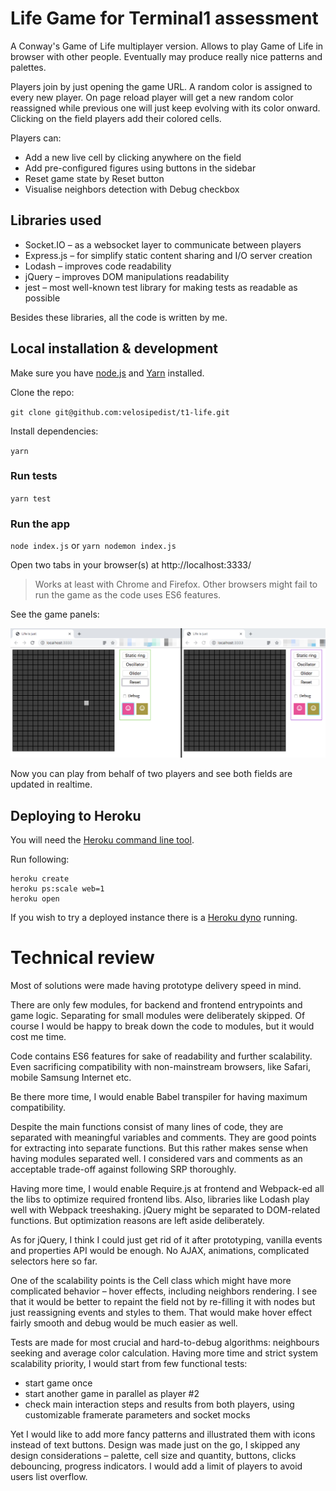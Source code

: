 # Life Game for Terminal1 assessment

A Conway's Game of Life multiplayer version. Allows to play Game of Life in browser with other people.
Eventually may produce really nice patterns and palettes.

Players join by just opening the game URL. A random color is assigned to every new player.
On page reload player will get a new random color reassigned while previous one will just keep evolving with its color onward.
Clicking on the field players add their colored cells.

Players can:
* Add a new live cell by clicking anywhere on the field
* Add pre-configured figures using buttons in the sidebar
* Reset game state by Reset button
* Visualise neighbors detection with Debug checkbox


## Libraries used

* Socket.IO – as a websocket layer to communicate between players
* Express.js – for simplify static content sharing and I/O server creation
* Lodash – improves code readability
* jQuery – improves DOM manipulations readability
* jest – most well-known test library for making tests as readable as possible

Besides these libraries, all the code is written by me.

## Local installation & development

Make sure you have [node.js](https://nodejs.org/en/download/) and [Yarn](https://yarnpkg.com/lang/en/docs/install/) installed.

Clone the repo:

`git clone git@github.com:velosipedist/t1-life.git`

Install dependencies:

`yarn`

### Run tests

`yarn test`

### Run the app

`node index.js` or `yarn nodemon index.js`

Open two tabs in your browser(s) at http://localhost:3333/

> Works at least with Chrome and Firefox. Other browsers might fail to run the game as the code uses ES6 features.

See the game panels:

![Game screen](/docs/main_screen.jpg?raw=true "Game screen")

Now you can play from behalf of two players and see both fields are updated in realtime.

## Deploying to Heroku

You will need the [Heroku command line tool](https://devcenter.heroku.com/articles/heroku-cli#download-and-install).

Run following:

```
heroku create
heroku ps:scale web=1
heroku open
```

If you wish to try a deployed instance there is a [Heroku dyno](https://salty-inlet-22246.herokuapp.com/) running.

# Technical review

Most of solutions were made having prototype delivery speed in mind.

There are only few modules, for backend and frontend entrypoints and game logic. Separating for small modules were deliberately skipped.
Of course I would be happy to break down the code to modules, but it would cost me time.

Code contains ES6 features for sake of readability and further scalability.
Even sacrificing compatibility with non-mainstream browsers, like Safari, mobile Samsung Internet etc.

Be there more time, I would enable Babel transpiler for having maximum compatibility.

Despite the main functions consist of many lines of code, they are separated with meaningful variables and comments.
They are good points for extracting into separate functions. But this rather makes sense when having modules separated well.
I considered vars and comments as an acceptable trade-off against following SRP thoroughly.

Having more time, I would enable Require.js at frontend and Webpack-ed all the libs to optimize required frontend libs.
Also, libraries like Lodash play well with Webpack treeshaking. jQuery might be separated to DOM-related functions.
But optimization reasons are left aside deliberately.

As for jQuery, I think I could just get rid of it after prototyping, vanilla events and properties API would be enough.
No AJAX, animations, complicated selectors here so far.

One of the scalability points is the Cell class which might have more complicated behavior – hover effects, including neighbors rendering.
I see that it would be better to repaint the field not by re-filling it with nodes but just reassigning events and styles to them.
That would make hover effect fairly smooth and debug would be much easier as well.

Tests are made for most crucial and hard-to-debug algorithms: neighbours seeking and average color calculation.
Having more time and strict system scalability priority, I would start from few functional tests:
- start game once
- start another game in parallel as player #2
- check main interaction steps and results from both players, using customizable framerate parameters and socket mocks

Yet I would like to add more fancy patterns and illustrated them with icons instead of text buttons.
Design was made just on the go, I skipped any design considerations – palette, cell size and quantity, buttons, clicks debouncing, progress indicators.
I would add a limit of players to avoid users list overflow.
